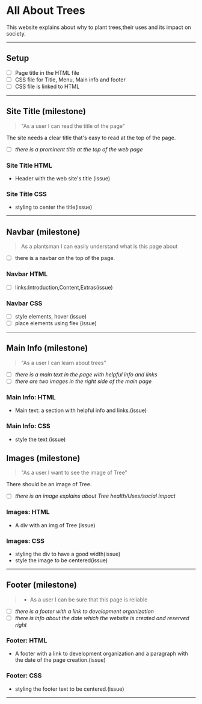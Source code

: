 # All About Trees

<!---only `must have` user stories need to be in the development strategy --->

This website explains about why to plant trees,their uses and its impact on
society.

---

## Setup

- [ ] Page title in the HTML file
- [ ] CSS file for Title, Menu, Main info and footer
- [ ] CSS file is linked to HTML

---

<!--
  all issues for this user story have a `for: site title` label

  this section can be copy-pasted into an issue on the project board

  you can add more labels to these issues (`html`, `css`, `documentation`, ...)
-->

<!-- issue title -->

## Site Title (milestone)

<!-- user story -->

> "As a user I can read the title of the page"

<!-- detailed description -->

The site needs a clear title that's easy to read at the top of the page.

<!-- acceptance criteria -->

- [ ] _there is a prominent title at the top of the web page_

<!-- code you think you will need -->

### Site Title HTML

- Header with the web site's title (issue)

### Site Title CSS

- styling to center the title(issue)

---

## Navbar (milestone)

> As a plantsman I can easily understand what is this page about

- [ ] there is a navbar on the top of the page.

### Navbar HTML

- [ ] links:Introduction,Content,Extras(issue)

### Navbar CSS

- [ ] style elements, hover (issue)
- [ ] place elements using flex (issue)

---
<!--
## Introduction (milestone)

> "As a user I can read an introduction to this project" It should be clear what
> this project is for and what someone can expect from the web page.

- [ ] _there is a section "Introduction" in the navbar describing the project's
      goal_

### Introduction: HTML

- a section with some general information about the project and helpful
  links(issue)

### Introduction: CSS

- styling to make the text look fancy.(issue)

---

## Content (milestone)

> "As a user I can learn about trees" As a middle shool student I can find some
> visual content for my presentation

    about trees

Since it is a home page we don't place much content but there should be links to
the content with clear description.

- [ ] _A section with some general information about the uses of trees,tree
      health and social impact_(issue)
- [ ] _there is main text with links for visual content_

### Content: HTML

- a div with title and paragraph explaining Trees(issue)

### Content: CSS

- [ ] hover effect on links (issue)
- [ ] styling to make the content look nice(issue)

## Extra Info (milestone)

> "As a user I can learn even more about trees" Some more links for students who
> want to go beyond the basics.

- [ ] _there is an aside with links for further reading_

### Extra Info: HTML

- An aside with links for digging deeper, some helpful text and a reference link
  (issue)

### Extra Info: CSS

- styling to position the aside (issue)
- styling to style the text (issue)
-->

## Main Info (milestone)

> "As a user I can learn about trees"

- [ ] _there is a main text in the page with helpful info and links_
- [ ] _there are two images in the right side of the main page_

### Main Info: HTML

- Main text: a section with helpful info and links.(issue)

### Main Info: CSS

- style the text (issue)

## Images (milestone)

> "As a user I want to see the image of Tree"

There should be an image of Tree.

- [ ] _there is an image explains about Tree health/Uses/social impact_

### Images: HTML

- A div with an img of Tree (issue)

### Images: CSS

- styling the div to have a good width(issue)
- style the image to be centered(issue)

---

## Footer (milestone)

> - As a user I can be sure that this page is reliable

- [ ] _there is a footer with a link to development organization_
- [ ] _there is info about the date which the website is created and reserved
      right_

### Footer: HTML

- A footer with a link to development organization and a paragraph with the date
  of the page creation.(issue)

### Footer: CSS

- styling the footer text to be centered.(issue)

---
